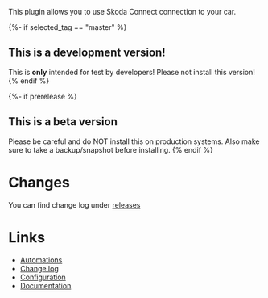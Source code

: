 
This plugin allows you to use Skoda Connect connection to your car.

{%- if selected_tag == "master" %}
## This is a development version!
This is **only** intended for test by developers!
Please not install this version!
{% endif %}

{%- if prerelease %}
## This is a beta version
Please be careful and do NOT install this on production systems. Also make sure to take a backup/snapshot before installing. 
{% endif %}

# Changes
You can find change log under [releases](https://github.com/lendy007/homeassistant-skodaconnect/releases)

# Links
- [Automations](https://github.com/lendy007/homeassistant-skodaconnect/blob/master/README.md#automations)
- [Change log](https://github.com/lendy007/homeassistant-skodaconnect/releases)
- [Configuration](https://github.com/lendy007/homeassistant-skodaconnect/blob/master/README.md#configure)
- [Documentation](https://github.com/lendy007/homeassistant-skodaconnect/blob/master/README.md)
